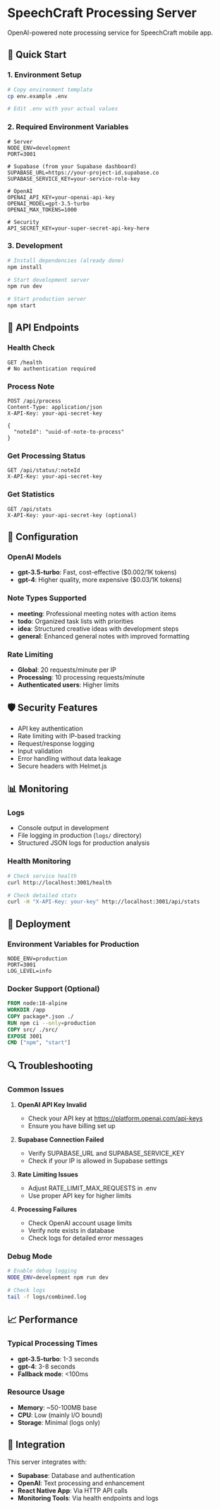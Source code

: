 # SpeechCraft Processing Server

OpenAI-powered note processing service for SpeechCraft mobile app.

## 🚀 Quick Start

### 1. Environment Setup
```bash
# Copy environment template
cp env.example .env

# Edit .env with your actual values
```

### 2. Required Environment Variables
```env
# Server
NODE_ENV=development
PORT=3001

# Supabase (from your Supabase dashboard)
SUPABASE_URL=https://your-project-id.supabase.co
SUPABASE_SERVICE_KEY=your-service-role-key

# OpenAI
OPENAI_API_KEY=your-openai-api-key
OPENAI_MODEL=gpt-3.5-turbo
OPENAI_MAX_TOKENS=1000

# Security
API_SECRET_KEY=your-super-secret-api-key-here
```

### 3. Development
```bash
# Install dependencies (already done)
npm install

# Start development server
npm run dev

# Start production server
npm start
```

## 📡 API Endpoints

### Health Check
```http
GET /health
# No authentication required
```

### Process Note
```http
POST /api/process
Content-Type: application/json
X-API-Key: your-api-secret-key

{
  "noteId": "uuid-of-note-to-process"
}
```

### Get Processing Status
```http
GET /api/status/:noteId
X-API-Key: your-api-secret-key
```

### Get Statistics
```http
GET /api/stats
X-API-Key: your-api-secret-key (optional)
```

## 🔧 Configuration

### OpenAI Models
- **gpt-3.5-turbo**: Fast, cost-effective ($0.002/1K tokens)
- **gpt-4**: Higher quality, more expensive ($0.03/1K tokens)

### Note Types Supported
- **meeting**: Professional meeting notes with action items
- **todo**: Organized task lists with priorities
- **idea**: Structured creative ideas with development steps
- **general**: Enhanced general notes with improved formatting

### Rate Limiting
- **Global**: 20 requests/minute per IP
- **Processing**: 10 processing requests/minute
- **Authenticated users**: Higher limits

## 🛡️ Security Features

- API key authentication
- Rate limiting with IP-based tracking
- Request/response logging
- Input validation
- Error handling without data leakage
- Secure headers with Helmet.js

## 📊 Monitoring

### Logs
- Console output in development
- File logging in production (`logs/` directory)
- Structured JSON logs for production analysis

### Health Monitoring
```bash
# Check service health
curl http://localhost:3001/health

# Check detailed stats
curl -H "X-API-Key: your-key" http://localhost:3001/api/stats
```

## 🚀 Deployment

### Environment Variables for Production
```env
NODE_ENV=production
PORT=3001
LOG_LEVEL=info
```

### Docker Support (Optional)
```dockerfile
FROM node:18-alpine
WORKDIR /app
COPY package*.json ./
RUN npm ci --only=production
COPY src/ ./src/
EXPOSE 3001
CMD ["npm", "start"]
```

## 🔍 Troubleshooting

### Common Issues

1. **OpenAI API Key Invalid**
   - Check your API key at https://platform.openai.com/api-keys
   - Ensure you have billing set up

2. **Supabase Connection Failed**
   - Verify SUPABASE_URL and SUPABASE_SERVICE_KEY
   - Check if your IP is allowed in Supabase settings

3. **Rate Limiting Issues**
   - Adjust RATE_LIMIT_MAX_REQUESTS in .env
   - Use proper API key for higher limits

4. **Processing Failures**
   - Check OpenAI account usage limits
   - Verify note exists in database
   - Check logs for detailed error messages

### Debug Mode
```bash
# Enable debug logging
NODE_ENV=development npm run dev

# Check logs
tail -f logs/combined.log
```

## 📈 Performance

### Typical Processing Times
- **gpt-3.5-turbo**: 1-3 seconds
- **gpt-4**: 3-8 seconds
- **Fallback mode**: <100ms

### Resource Usage
- **Memory**: ~50-100MB base
- **CPU**: Low (mainly I/O bound)
- **Storage**: Minimal (logs only)

## 🔗 Integration

This server integrates with:
- **Supabase**: Database and authentication
- **OpenAI**: Text processing and enhancement
- **React Native App**: Via HTTP API calls
- **Monitoring Tools**: Via health endpoints and logs